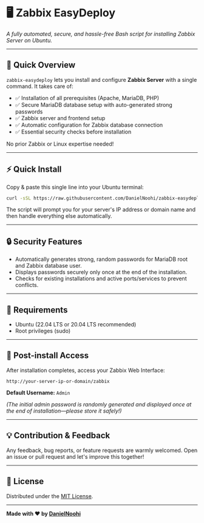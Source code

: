 # 🖥️ Zabbix EasyDeploy

*A fully automated, secure, and hassle-free Bash script for installing Zabbix Server on Ubuntu.*

---

## 🚀 Quick Overview

`zabbix-easydeploy` lets you install and configure **Zabbix Server** with a single command. It takes care of:

* ✅ Installation of all prerequisites (Apache, MariaDB, PHP)
* ✅ Secure MariaDB database setup with auto-generated strong passwords
* ✅ Zabbix server and frontend setup
* ✅ Automatic configuration for Zabbix database connection
* ✅ Essential security checks before installation

No prior Zabbix or Linux expertise needed!

---

## ⚡ Quick Install

Copy & paste this single line into your Ubuntu terminal:

```bash
curl -sSL https://raw.githubusercontent.com/DanielNoohi/zabbix-easydeploy/main/zabbix-auto-install.sh | dos2unix | tee zabbix-auto-install.sh > /dev/null && chmod +x zabbix-auto-install.sh && sudo ./zabbix-auto-install.sh

```

The script will prompt you for your server's IP address or domain name and then handle everything else automatically.

---

## 🔒 Security Features

* Automatically generates strong, random passwords for MariaDB root and Zabbix database user.
* Displays passwords securely only once at the end of the installation.
* Checks for existing installations and active ports/services to prevent conflicts.

---

## 📌 Requirements

* Ubuntu (22.04 LTS or 20.04 LTS recommended)
* Root privileges (sudo)

---

## 🎯 Post-install Access

After installation completes, access your Zabbix Web Interface:

```
http://your-server-ip-or-domain/zabbix
```

**Default Username:** `Admin`

*(The initial admin password is randomly generated and displayed once at the end of installation—please store it safely!)*

---

## 💡 Contribution & Feedback

Any feedback, bug reports, or feature requests are warmly welcomed. Open an issue or pull request and let's improve this together!

---

## 📄 License

Distributed under the [MIT License](LICENSE).

---

**Made with ❤️ by [DanielNoohi](https://github.com/DanielNoohi)**
